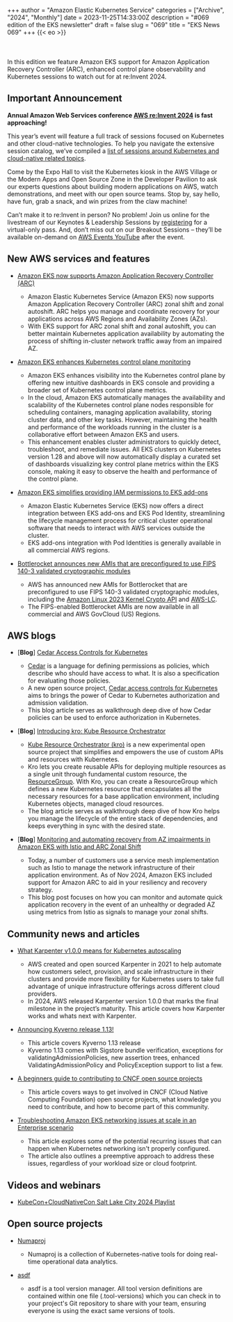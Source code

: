 +++
author = "Amazon Elastic Kubernetes Service"
categories = ["Archive", "2024", "Monthly"]
date = 2023-11-25T14:33:00Z
description = "#069 edition of the EKS newsletter"
draft = false
slug = "069"
title = "EKS News 069"
+++
{{< eo >}}
<br/><br/><br/><br/>
In this edition we feature Amazon EKS support for Amazon Application Recovery Controller (ARC), enhanced control plane observability and Kubernetes sessions to watch out for at re:Invent 2024.

## Important Announcement

**Annual Amazon Web Services conference [AWS re:Invent 2024](hhttps://reinvent.awsevents.com/) is fast approaching!**

This year’s event will feature a full track of sessions focused on Kubernetes and other cloud-native technologies. To help you navigate the extensive session catalog, we’ve compiled a [list of sessions around Kubernetes and cloud-native related topics](https://aws.amazon.com/blogs/containers/amazon-eks-and-kubernetes-sessions-at-aws-reinvent-2024/).

Come by the Expo Hall to visit the Kubernetes kiosk in the AWS Village or the Modern Apps and Open Source Zone in the Developer Pavilion to ask our experts questions about building modern applications on AWS, watch demonstrations, and meet with our open source teams. Stop by, say hello, have fun, grab a snack, and win prizes from the claw machine!

Can’t make it to re:Invent in person? No problem! Join us online for the livestream of our Keynotes & Leadership Sessions by [registering](https://reinvent.awsevents.com/register/) for a virtual-only pass. And, don’t miss out on our Breakout Sessions – they’ll be available on-demand on [AWS Events YouTube](https://www.youtube.com/@AWSEventsChannel) after the event.

## New AWS services and features

* [Amazon EKS now supports Amazon Application Recovery Controller (ARC)](https://aws.amazon.com/about-aws/whats-new/2024/10/amazon-eks-application-recovery-controller-arc/)
  * Amazon Elastic Kubernetes Service (Amazon EKS) now supports Amazon Application Recovery Controller (ARC) zonal shift and zonal autoshift. ARC helps you manage and coordinate recovery for your applications across AWS Regions and Availability Zones (AZs).
  * With EKS support for ARC zonal shift and zonal autoshift, you can better maintain Kubernetes application availability by automating the process of shifting in-cluster network traffic away from an impaired AZ.

* [Amazon EKS enhances Kubernetes control plane monitoring](https://aws.amazon.com/about-aws/whats-new/2024/11/amazon-eks-kubernetes-control-plane-monitoring/)
  * Amazon EKS enhances visibility into the Kubernetes control plane by offering new intuitive dashboards in EKS console and providing a broader set of Kubernetes control plane metrics.
  * In the cloud, Amazon EKS automatically manages the availability and scalability of the Kubernetes control plane nodes responsible for scheduling containers, managing application availability, storing cluster data, and other key tasks. However, maintaining the health and performance of the workloads running in the cluster is a collaborative effort between Amazon EKS and users.
  * This enhancement enables cluster administrators to quickly detect, troubleshoot, and remediate issues. All EKS clusters on Kubernetes version 1.28 and above will now automatically display a curated set of dashboards visualizing key control plane metrics within the EKS console, making it easy to observe the health and performance of the control plane.

* [Amazon EKS simplifies providing IAM permissions to EKS add-ons](https://aws.amazon.com/about-aws/whats-new/2024/11/amazon-eks-iam-permissions-eks-add-ons/)
  * Amazon Elastic Kubernetes Service (EKS) now offers a direct integration between EKS add-ons and EKS Pod Identity, streamlining the lifecycle management process for critical cluster operational software that needs to interact with AWS services outside the cluster.
  * EKS add-ons integration with Pod Identities is generally available in all commercial AWS regions.

* [Bottlerocket announces new AMIs that are preconfigured to use FIPS 140-3 validated cryptographic modules](https://aws.amazon.com/about-aws/whats-new/2024/11/bottlerocket-amis-fips140-3-validated-cryptographic-modules/)
  * AWS has announced new AMIs for Bottlerocket that are preconfigured to use FIPS 140-3 validated cryptographic modules, including the [Amazon Linux 2023 Kernel Crypto API](https://csrc.nist.gov/projects/cryptographic-module-validation-program/certificate/4808) and [AWS-LC](https://csrc.nist.gov/projects/cryptographic-module-validation-program/certificate/4759).
  * The FIPS-enabled Bottlerocket AMIs are now available in all commercial and AWS GovCloud (US) Regions.

## AWS blogs

* [**Blog**] [Cedar Access Controls for Kubernetes](https://www.cedarpolicy.com/blog/cedar-for-kubernetes)
  * [Cedar](https://www.cedarpolicy.com/en) is a language for defining permissions as policies, which describe who should have access to what. It is also a specification for evaluating those policies.
  * A new open source project, [Cedar access controls for Kubernetes](https://github.com/awslabs/cedar-access-control-for-k8s) aims to brings the power of Cedar to Kubernetes authorization and admission validation.
  * This blog article serves as walkthrough deep dive of how Cedar policies can be used to enforce authorization in Kubernetes.

* [**Blog**] [Introducing kro: Kube Resource Orchestrator](https://aws.amazon.com/blogs/opensource/introducing-open-source-kro-kube-resource-orchestrator/)
  * [Kube Resource Orchestrator (kro)](https://github.com/awslabs/kro) is a new experimental open source project that simplifies and empowers the use of custom APIs and resources with Kubernetes.
  * Kro lets you create reusable APIs for deploying multiple resources as a single unit through fundamental custom resource, the [ResourceGroup](https://kro.run/docs/concepts/resource-groups). With Kro, you can create a ResourceGroup which defines a new Kubernetes resource that encapsulates all the necessary resources for a base application environment, including Kubernetes objects, managed cloud resources.
  * The blog article serves as walkthrough deep dive of how Kro helps you manage the lifecycle of the entire stack of dependencies, and keeps everything in sync with the desired state.

* [**Blog**] [Monitoring and automating recovery from AZ impairments in Amazon EKS with Istio and ARC Zonal Shift](https://aws.amazon.com/blogs/containers/monitoring-and-automating-recovery-from-az-impairments-in-amazon-eks-with-istio-and-arc-zonal-shift/)
  * Today, a number of customers use a service mesh implementation such as Istio to manage the network infrastructure of their application environment. As of Nov 2024, Amazon EKS included support for Amazon ARC to aid in your resiliency and recovery strategy.
  * This blog post focuses on how you can monitor and automate quick application recovery in the event of an unhealthy or degraded AZ using metrics from Istio as signals to manage your zonal shifts.

## Community news and articles

* [What Karpenter v1.0.0 means for Kubernetes autoscaling](https://www.cncf.io/blog/2024/11/06/karpenter-v1-0-0-beta/)
  * AWS created and open sourced Karpenter in 2021 to help automate how customers select, provision, and scale infrastructure in their clusters and provide more flexibility for Kubernetes users to take full advantage of unique infrastructure offerings across different cloud providers.
  * In 2024, AWS released Karpenter version 1.0.0 that marks the final milestone in the project’s maturity. This article covers how Karpenter works and whats next with Karpenter.

* [Announcing Kyverno release 1.13!](https://www.cncf.io/blog/2024/11/07/announcing-kyverno-release-1-13/)
  * This article covers Kyverno 1.13 release
  * Kyverno 1.13 comes with Sigstore bundle verification, exceptions for validatingAdmissionPolicies, new assertion trees, enhanced ValidatingAdmissionPolicy and PolicyException support to list a few.

* [A beginners guide to contributing to CNCF open source projects](https://www.cncf.io/blog/2024/11/11/a-beginners-guide-to-contributing-to-cncf-open-source-projects/)
  * This article covers ways to get involved in CNCF (Cloud Native Computing Foundation) open source projects, what knowledge you need to contribute, and how to become part of this community.

* [Troubleshooting Amazon EKS networking issues at scale in an Enterprise scenario](https://repost.aws/articles/ARMvpWa7AYScyBBPRr6xkvXw)
  * This article explores some of the potential recurring issues that can happen when Kubernetes networking isn't properly configured.
  * The article also outlines a preemptive approach to address these issues, regardless of your workload size or cloud footprint.

## Videos and webinars

* [KubeCon+CloudNativeCon Salt Lake City 2024 Playlist](https://www.youtube.com/playlist?list=PLj6h78yzYM2Pw4mRw4S-1p_xLARMqPkA7)

## Open source projects

* [Numaproj](https://numaproj.io/)
  * Numaproj is a collection of Kubernetes-native tools for doing real-time operational data analytics.

* [asdf](https://asdf-vm.com)
  * asdf is a tool version manager. All tool version definitions are contained within one file (.tool-versions) which you can check in to your project's Git repository to share with your team, ensuring everyone is using the exact same versions of tools.
